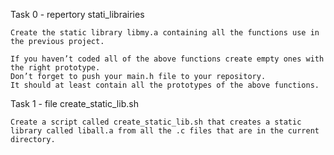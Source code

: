 Task 0 - repertory stati_librairies

	Create the static library libmy.a containing all the functions use in the previous project.

	If you haven’t coded all of the above functions create empty ones with the right prototype.
	Don’t forget to push your main.h file to your repository. 
	It should at least contain all the prototypes of the above functions.

Task 1 - file create_static_lib.sh

	Create a script called create_static_lib.sh that creates a static library called liball.a from all the .c files that are in the current directory.



